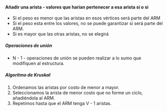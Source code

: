 #### Añadir una arista - valores que harían pertenecer a esa arista si o si
- Si el peso es menor que las aristas en esos vértices será parte del ARM
- Si el peso esta entre los valores, no se puede garantizar si será parte del ARM.
- Si es mayor que las otras aristas, no se elegirá
##### Operaciones de unión
- N - 1 - operaciones de unión se pueden realizar a lo sumo que modifiquen al estructura.
##### Algoritmo de Kruskal
1. Ordenamos las aristas por costo de menor a mayor.
2. Seleccionamos la arista de menor costo que no forme un ciclo, añadiéndola al ARM.
3. Repetimos hasta que el ARM tenga V - 1 aristas.